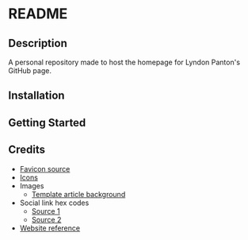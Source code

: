 # README

## Description

A personal repository made to host the homepage for Lyndon Panton's GitHub page.

## Installation

## Getting Started

## Credits

- [Favicon source](https://unsplash.com/photos/selective-focus-photography-of-hedgehog-on-ground-GXMr7BadXQo)
- [Icons](https://fontawesome.com/)
- Images
  - [Template article background](https://images.unsplash.com/photo-1719937206930-84afb0daf141)
- Social link hex codes
  - [Source 1](https://usbrandcolors.com/youtube-colors/)
  - [Source 2](https://www.brandcolorcode.com/linkedin)
- [Website reference](https://news.sky.com/uk)
